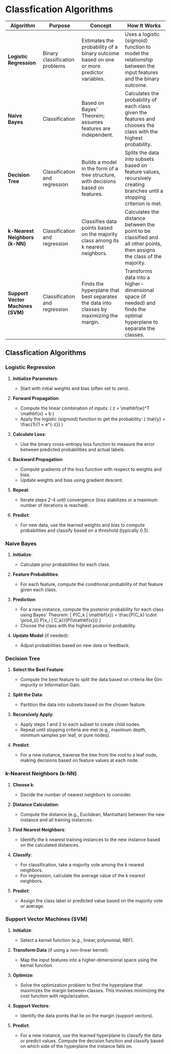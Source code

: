 # Classfication Algorithms

| **Algorithm**            | **Purpose**                           | **Concept**                                                                                     | **How It Works**                                                                                                         |
|--------------------------|---------------------------------------|-------------------------------------------------------------------------------------------------|--------------------------------------------------------------------------------------------------------------------------|
| **Logistic Regression** | Binary classification problems        | Estimates the probability of a binary outcome based on one or more predictor variables.         | Uses a logistic (sigmoid) function to model the relationship between the input features and the binary outcome.         |
| **Naive Bayes**         | Classification                        | Based on Bayes' Theorem; assumes features are independent.                                      | Calculates the probability of each class given the features and chooses the class with the highest probability.         |
| **Decision Tree**       | Classification and regression         | Builds a model in the form of a tree structure, with decisions based on features.                | Splits the data into subsets based on feature values, recursively creating branches until a stopping criterion is met. |
| **k-Nearest Neighbors (k-NN)** | Classification and regression | Classifies data points based on the majority class among its k nearest neighbors.                | Calculates the distance between the point to be classified and all other points, then assigns the class of the majority. |
| **Support Vector Machines (SVM)** | Classification and regression | Finds the hyperplane that best separates the data into classes by maximizing the margin.          | Transforms data into a higher-dimensional space (if needed) and finds the optimal hyperplane to separate the classes.  |

## Classfication Algorithms

### Logistic Regression

1. **Initialize Parameters**: 
   - Start with initial weights and bias (often set to zero).

2. **Forward Propagation**:
   - Compute the linear combination of inputs: \( z = \mathbf{w}^T \mathbf{x} + b \)
   - Apply the logistic (sigmoid) function to get the probability: \( \hat{y} = \frac{1}{1 + e^{-z}} \)

3. **Calculate Loss**:
   - Use the binary cross-entropy loss function to measure the error between predicted probabilities and actual labels.

4. **Backward Propagation**:
   - Compute gradients of the loss function with respect to weights and bias.
   - Update weights and bias using gradient descent.

5. **Repeat**:
   - Iterate steps 2-4 until convergence (loss stabilizes or a maximum number of iterations is reached).

6. **Predict**:
   - For new data, use the learned weights and bias to compute probabilities and classify based on a threshold (typically 0.5).

### Naive Bayes

1. **Initialize**:
   - Calculate prior probabilities for each class.

2. **Feature Probabilities**:
   - For each feature, compute the conditional probability of that feature given each class.

3. **Prediction**:
   - For a new instance, compute the posterior probability for each class using Bayes' Theorem:
     \[
     P(C_k | \mathbf{x}) = \frac{P(C_k) \cdot \prod_{i} P(x_i | C_k)}{P(\mathbf{x})}
     \]
   - Choose the class with the highest posterior probability.

4. **Update Model** (if needed):
   - Adjust probabilities based on new data or feedback.

### Decision Tree

1. **Select the Best Feature**:
   - Compute the best feature to split the data based on criteria like Gini impurity or Information Gain.

2. **Split the Data**:
   - Partition the data into subsets based on the chosen feature.

3. **Recursively Apply**:
   - Apply steps 1 and 2 to each subset to create child nodes.
   - Repeat until stopping criteria are met (e.g., maximum depth, minimum samples per leaf, or pure nodes).

4. **Predict**:
   - For a new instance, traverse the tree from the root to a leaf node, making decisions based on feature values at each node.

### k-Nearest Neighbors (k-NN)

1. **Choose k**:
   - Decide the number of nearest neighbors to consider.

2. **Distance Calculation**:
   - Compute the distance (e.g., Euclidean, Manhattan) between the new instance and all training instances.

3. **Find Nearest Neighbors**:
   - Identify the k nearest training instances to the new instance based on the calculated distances.

4. **Classify**:
   - For classification, take a majority vote among the k nearest neighbors.
   - For regression, calculate the average value of the k nearest neighbors.

5. **Predict**:
   - Assign the class label or predicted value based on the majority vote or average.

### Support Vector Machines (SVM)

1. **Initialize**:
   - Select a kernel function (e.g., linear, polynomial, RBF).

2. **Transform Data** (if using a non-linear kernel):
   - Map the input features into a higher-dimensional space using the kernel function.

3. **Optimize**:
   - Solve the optimization problem to find the hyperplane that maximizes the margin between classes. This involves minimizing the cost function with regularization.

4. **Support Vectors**:
   - Identify the data points that lie on the margin (support vectors).

5. **Predict**:
   - For a new instance, use the learned hyperplane to classify the data or predict values. Compute the decision function and classify based on which side of the hyperplane the instance falls on.